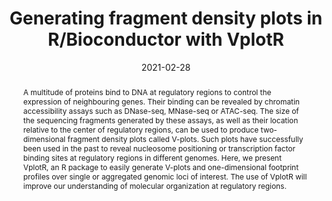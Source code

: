 ---
title: "Generating fragment density plots in R/Bioconductor with VplotR"
date: 2021-02-28
draft: false

# Authors. 
authors: ["**Jacques Serizay**"]

# Publication name and optional abbreviated version.
publication_short: "In Bioconductor"
publication_short: "In Bioconductor"

# Abstract and optional shortened version.
abstract: "A multitude of proteins bind to DNA at regulatory regions to control the expression of neighbouring genes. Their binding can be revealed by chromatin accessibility assays such as DNase-seq, MNase-seq or ATAC-seq. The size of the sequencing fragments generated by these assays, as well as their location relative to the center of regulatory regions, can be used to produce two-dimensional fragment density plots called V-plots. Such plots have successfully been used in the past to reveal nucleosome positioning or transcription factor binding sites at regulatory regions in different genomes. Here, we present VplotR, an R package to easily generate V-plots and one-dimensional footprint profiles over single or aggregated genomic loci of interest. The use of VplotR will improve our understanding of molecular organization at regulatory regions."

Description: 
    A multitude of proteins bind to DNA at regulatory regions to control the expression of neighbouring genes. Their binding can be revealed by chromatin accessibility assays such as DNase-seq, MNase-seq or ATAC-seq. The size of the sequencing fragments generated by these assays, as well as their location relative to the center of regulatory regions...

# Featured image thumbnail (optional)
image_preview: ""

# Is this a selected publication? (true/false)
selected: true

# Projects (optional).
projects: []

# Tags (optional).
tags: []

# Links (optional).
publication: "In Bioconductor"
url_publisher: https://bioconductor.org/packages/release/bioc/html/VplotR.html

# Does this page contain LaTeX math? (true/false)
math: false

# Does this page require source code highlighting? (true/false)
highlight: true
---